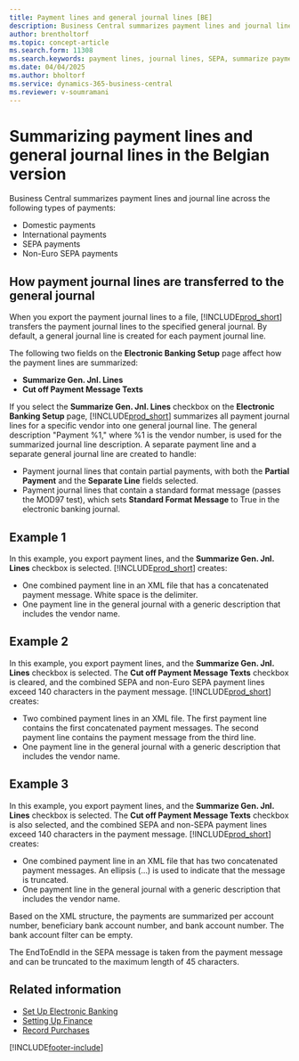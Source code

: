 ```yaml
---
title: Payment lines and general journal lines [BE]
description: Business Central summarizes payment lines and journal lines across domestic, international, SEPA, and non-Euro payments.
author: brentholtorf
ms.topic: concept-article
ms.search.form: 11308
ms.search.keywords: payment lines, journal lines, SEPA, summarize payment lines, summarize journal lines, Belgian version
ms.date: 04/04/2025
ms.author: bholtorf
ms.service: dynamics-365-business-central
ms.reviewer: v-soumramani
---
```


# Summarizing payment lines and general journal lines in the Belgian version

Business Central summarizes payment lines and journal line across the following types of payments:  

- Domestic payments  
- International payments  
- SEPA payments  
- Non-Euro SEPA payments  

## How payment journal lines are transferred to the general journal

When you export the payment journal lines to a file, [!INCLUDE[prod_short](../../includes/prod_short.md)] transfers the payment journal lines to the specified general journal. By default, a general journal line is created for each payment journal line.  

The following two fields on the **Electronic Banking Setup** page affect how the payment lines are summarized:  

- **Summarize Gen. Jnl. Lines**  
- **Cut off Payment Message Texts**  

If you select the **Summarize Gen. Jnl. Lines** checkbox on the **Electronic Banking Setup** page, [!INCLUDE[prod_short](../../includes/prod_short.md)] summarizes all payment journal lines for a specific vendor into one general journal line. The general description "Payment %1," where %1 is the vendor number, is used for the summarized journal line description. A separate payment line and a separate general journal line are created to handle:  

- Payment journal lines that contain partial payments, with both the **Partial Payment** and the **Separate Line** fields selected.  
- Payment journal lines that contain a standard format message (passes the MOD97 test), which sets **Standard Format Message** to True in the electronic banking journal.

## Example 1

In this example, you export payment lines, and the **Summarize Gen. Jnl. Lines** checkbox is selected. [!INCLUDE[prod_short](../../includes/prod_short.md)] creates:  

- One combined payment line in an XML file that has a concatenated payment message. White space is the delimiter.  
- One payment line in the general journal with a generic description that includes the vendor name.  

## Example 2

In this example, you export payment lines, and the **Summarize Gen. Jnl. Lines** checkbox is selected. The **Cut off Payment Message Texts** checkbox is cleared, and the combined SEPA and non-Euro SEPA payment lines exceed 140 characters in the payment message. [!INCLUDE[prod_short](../../includes/prod_short.md)] creates:  

- Two combined payment lines in an XML file. The first payment line contains the first concatenated payment messages. The second payment line contains the payment message from the third line.  
- One payment line in the general journal with a generic description that includes the vendor name.  

## Example 3

In this example, you export payment lines, and the **Summarize Gen. Jnl. Lines** checkbox is selected. The **Cut off Payment Message Texts** checkbox is also selected, and the combined SEPA and non-SEPA payment lines exceed 140 characters in the payment message. [!INCLUDE[prod_short](../../includes/prod_short.md)] creates:  

- One combined payment line in an XML file that has two concatenated payment messages. An ellipsis (…) is used to indicate that the message is truncated.  
- One payment line in the general journal with a generic description that includes the vendor name.  

Based on the XML structure, the payments are summarized per account number, beneficiary bank account number, and bank account number. The bank account filter can be empty.  

The EndToEndId in the SEPA message is taken from the payment message and can be truncated to the maximum length of 45 characters.  

## Related information

- [Set Up Electronic Banking](how-to-set-up-electronic-banking.md)   
- [Setting Up Finance](../../finance-setup-finance.md)  
- [Record Purchases](../../purchasing-how-record-purchases.md)

[!INCLUDE[footer-include](../../includes/footer-banner.md)]
